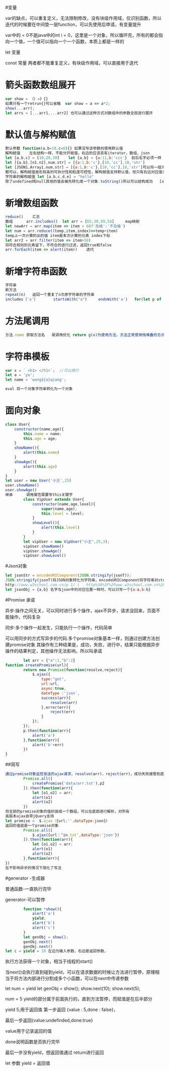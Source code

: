 #变量

var的缺点，可以重复定义，无法限制修改，没有块级作用域，仅识别函数，所以迭代的时候要在中间垫一层function，可以先使用后申请，有变量提升

var中的	= 0不是java中的int i = 0，这里是一个对象，所以循环完，所有的都会指向一个值，一个值可以指向一个一个函数，本质上都是一样的

let 变量

const 常量 两者都不能重复定义，有块级作用域，可以直接用于迭代

# 箭头函数数组展开

```js
var show = （）=》{}
如果只有一个retrun{}可以省略  var show = a => a*2;
show(...arr);
let arrs = [...arr1,...arr2] 也可以通过这种方式对数组中的参数全部进行展开
```

# 默认值与解构赋值

```js
默认参数 function(a,b=10,c=6){} 如果没写该参数则使用默认值
解构赋值 	左右结构一样，不能分开赋值，右边的应该具有iterator，数组，json
let [a,b,c] = [10,20,30]	let {a,b} = {a:11,b:'ccc'}	前后名字必须一样
let [{a,b},[n1,n2],num,str] = [{a:1,b:'c'},[10,'cc'],18,'str']
let [JSON1,Array1,num,str] = [{a:1,b:'c'},[10,'cc'],18,'str']可以将一组元素不拆分
都可以，解构赋值居右较高的可拆分性和粒度可控性，解构赋值支持默认值，但只有右边对应值为defined时，才有效，null无效 ===判断的
字符串的解构赋值 let [a,b,c,d,e] = "hello"	
除了undefined和null其他的值会被先转化成一个对象.toString()所以可以结构成功	[x,y] = [y,x]变量的交换	
```

# 新增数组函数

```js
reduce()	汇总
数组		arr.includes()	let arr = [65,30,99,54]		map映射
let newArr = arr.map(item => item > 60?'及格':'不及格')
let num = arr.reduce((temp,item,index)=>temp+item)
temp上一次计算的出的值 item是本次计算的元素 index下标
let arr2 = arr.filter(item => item>50)
将符合规则的元素留下，不符合的进行过滤，返回true和false
arr.forEach(item => alert(item))	迭代
```

# 新增字符串函数

```js
字符串
新方法
repeat(n)	返回一个重复了n次原字符串的字符串
includes（'a'）       startsWith("a")		endsWith('a')	for(let p of str)迭代字符串	
```

# 方法尾调用

```js
方法.name 获取方法名	尾调用优化 return g(x)为使用方法，方法正常使用栈堆叠的方式执行，如果调用的g(x)栈帧中还需要前面方法的参数是，那么g(x)中就会保存多余的信息，尾调用的话，使用的是一个栈帧，所以就可以减少栈内存，达到少量的优化
```

# 字符串模板

```js
var x = ` <h1> </h1>`;	//可以换行
let a = 'yu';
let name = 'wang${a}qiang';

eval 将一个对象字符串转化为一个对象
```

# 面向对象

```js
class User{
	constructor(name,age){
		this.name = name;
		this.age = age;
	}
	showName(){
		alert(this.name)
	}
	showAge(){
		alert(this.age)
	}
}
let user = new User('小王',25)
user.showName()
user.showAge()
继承		调用属性需要写this关键字
		class VipUser extends User{
			constructor(name,age,level){
				super(name,age);
				this.level = level;
			}
			showLevel(){
				alert(this.level)
			}
		}
		let vipUser = new VipUser("小王",25,3);
		vipUser.showName()
		vipUser.showAge()
		vipUser.showLevel()
```

#Json对象

```js
let jsonStr = encodeURIComponent(JSON.stringify(jsonT));
JSON.stringify(jsonT)将JSON对象转化为字符串，encodeURIComponent将字符串对string的json串进行编码
http://www.w3school.com.cn/p 1/	|	http%3A%2F%2Fwww.w3school.com.cn%2Fp%201%2F
let jsonObj = {a,b}	名字与json中的对应位置一样时，可以只写一个{a:a,b:b}
```

#Promise	承诺

异步:操作之间无关，可以同时进行多个操作，ajax不异步，请求没回来，页面不能操作，代码复杂

同步:多个操作一起发生，只能执行一个操作，代码简单

可以用同步的方式写异步的代码.多个promise对象基本一样，则通过创建方法创建promise对象	其操作有三种结果是，成功，失败，进行中，结果只能根据异步操作的结果判定，其他操作无法影响，所以叫承诺

```js
		let arr = {"a":1,"b":2}
function createPromise(url){
		return new Promise(function(resolve,reject){
			$.ajax({
				type:"get",
				url:url,
				async:true,
				dateType :'json',
				success(arr){
					resolve(arr)
				},error(err){
					reject(err)
				}
			});
		});
		p.then(function(arr){
			alert('a')
		},function(err){
			alert('b'+err)
		})
}
```

##简写

```js
通过promise对象监控发送的ajax请求，resolve(arr)，reject(err)，成功失败接管到底部的方法当中，p.then
		Promise.all([
			createPromise('data/arr.txt'),p2
		]).then(function(arr){
			let [o1,o2] = arr;
			alert(o1)
			alert(o2)
		})
将全部的promise对象的值封装成一个数组，可以在底部进行解析，对所有
高版本ajax自带jQuery支持
let promise =  $.ajax（{url;'',dataType:json}）
返回的值就是一个promise对象
		Promise.all([
			$.ajax({url：‘in.txt’,dataType:'json'})
		]).then(function(arr){
			let [o1,o2] = arr;
			alert(o1)
			alert(o2)
		},function(err){
})
在不影响异步的情况下简化了写法
```

#generator	-生成器

普通函数-一直执行完毕

generator-可以暂停

```js
		function *show(){
			alert('a')
			yield;
			alert('b')
			alert('c')
		}
		let genObj = show();
		genObj.next()
		genObj.next()
let c = yield = 10 左边为输入参数，右边是返回参数， 
```

执行方法获得一个对象，相当于线程的start()

当next()会执行直到碰到yield，可以在请求数据的时候让方法进行暂停，原理相当于将方法内部进行分割成多个小函数，可以在next中传递参数

let num =  yield     let genObj = show(); show.next(10);	show.next(5);

num = 5 yield的部分属于前面执行的，直到方法暂停，而赋值是在后半部分

yield 5;用于返回值	第一步返回 {value : 5,done : false}，

最后一步返回{value:undefinded,done:true}

value用于记录返回的值

done说明函数是否执行完毕

最后一步没有yield，想返回值通过	return进行返回

let 参数 yield = 返回值
